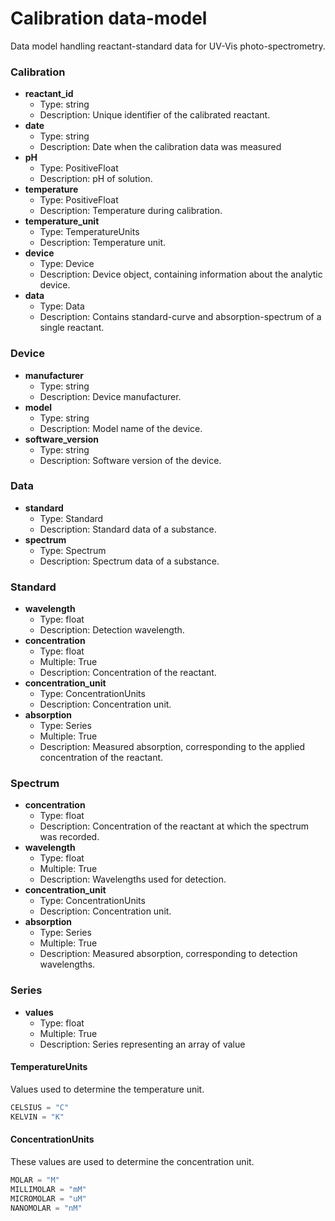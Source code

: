 # Calibration data-model

Data model handling reactant-standard data for UV-Vis photo-spectrometry.

### Calibration

- __reactant_id__
  - Type: string
  - Description: Unique identifier of the calibrated reactant.
- __date__
  - Type: string
  - Description: Date when the calibration data was measured
- __pH__
  - Type: PositiveFloat
  - Description: pH of solution.
- __temperature__
  - Type: PositiveFloat
  - Description: Temperature during calibration.
- __temperature_unit__
  - Type: TemperatureUnits
  - Description: Temperature unit.
- __device__
  - Type: Device
  - Description: Device object, containing information about the analytic device.
- __data__
  - Type: Data
  - Description: Contains standard-curve and absorption-spectrum of a single reactant.

### Device

- __manufacturer__
  - Type: string
  - Description: Device manufacturer.
- __model__
  - Type: string
  - Description: Model name of the device.
- __software_version__
  - Type: string
  - Description: Software version of the device.

### Data

- __standard__
  - Type: Standard
  - Description: Standard data of a substance.
- __spectrum__
  - Type: Spectrum
  - Description: Spectrum data of a substance.

### Standard

- __wavelength__
  - Type: float
  - Description: Detection wavelength.
- __concentration__
  - Type: float
  - Multiple: True
  - Description: Concentration of the reactant.
- __concentration_unit__
  - Type: ConcentrationUnits
  - Description: Concentration unit.
- __absorption__
  - Type: Series
  - Multiple: True
  - Description: Measured absorption, corresponding to the applied concentration of the reactant.

### Spectrum

- __concentration__
  - Type: float
  - Description: Concentration of the reactant at which the spectrum was recorded.
- __wavelength__
  - Type: float
  - Multiple: True
  - Description: Wavelengths used for detection.
- __concentration_unit__
  - Type: ConcentrationUnits
  - Description: Concentration unit.
- __absorption__
  - Type: Series
  - Multiple: True
  - Description: Measured absorption, corresponding to detection wavelengths.

### Series

- __values__
  - Type: float
  - Multiple: True
  - Description: Series representing an array of value

#### TemperatureUnits

Values used to determine the temperature unit.

```python
CELSIUS = "C"
KELVIN = "K"
```

#### ConcentrationUnits

These values are used to determine the concentration unit.

```python
MOLAR = "M"
MILLIMOLAR = "mM"
MICROMOLAR = "uM"
NANOMOLAR = "nM"
```
